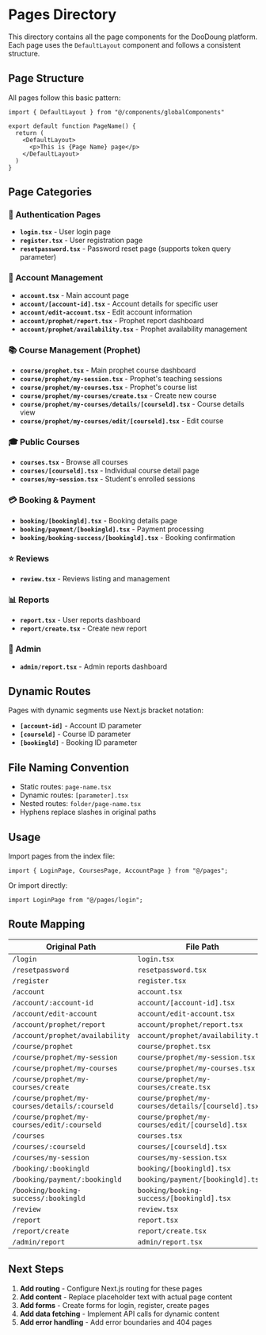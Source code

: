 # Pages Directory

This directory contains all the page components for the DooDoung platform. Each page uses the `DefaultLayout` component and follows a consistent structure.

## Page Structure

All pages follow this basic pattern:

```tsx
import { DefaultLayout } from "@/components/globalComponents"

export default function PageName() {
  return (
    <DefaultLayout>
      <p>This is {Page Name} page</p>
    </DefaultLayout>
  )
}
```

## Page Categories

### 🔐 Authentication Pages

- **`login.tsx`** - User login page
- **`register.tsx`** - User registration page
- **`resetpassword.tsx`** - Password reset page (supports token query parameter)

### 👤 Account Management

- **`account.tsx`** - Main account page
- **`account/[account-id].tsx`** - Account details for specific user
- **`account/edit-account.tsx`** - Edit account information
- **`account/prophet/report.tsx`** - Prophet report dashboard
- **`account/prophet/availability.tsx`** - Prophet availability management

### 📚 Course Management (Prophet)

- **`course/prophet.tsx`** - Main prophet course dashboard
- **`course/prophet/my-session.tsx`** - Prophet's teaching sessions
- **`course/prophet/my-courses.tsx`** - Prophet's course list
- **`course/prophet/my-courses/create.tsx`** - Create new course
- **`course/prophet/my-courses/details/[courseld].tsx`** - Course details view
- **`course/prophet/my-courses/edit/[courseld].tsx`** - Edit course

### 🎓 Public Courses

- **`courses.tsx`** - Browse all courses
- **`courses/[courseld].tsx`** - Individual course detail page
- **`courses/my-session.tsx`** - Student's enrolled sessions

### 💳 Booking & Payment

- **`booking/[bookingld].tsx`** - Booking details page
- **`booking/payment/[bookingld].tsx`** - Payment processing
- **`booking/booking-success/[bookingld].tsx`** - Booking confirmation

### ⭐ Reviews

- **`review.tsx`** - Reviews listing and management

### 📊 Reports

- **`report.tsx`** - User reports dashboard
- **`report/create.tsx`** - Create new report

### 🔧 Admin

- **`admin/report.tsx`** - Admin reports dashboard

## Dynamic Routes

Pages with dynamic segments use Next.js bracket notation:

- **`[account-id]`** - Account ID parameter
- **`[courseld]`** - Course ID parameter
- **`[bookingld]`** - Booking ID parameter

## File Naming Convention

- Static routes: `page-name.tsx`
- Dynamic routes: `[parameter].tsx`
- Nested routes: `folder/page-name.tsx`
- Hyphens replace slashes in original paths

## Usage

Import pages from the index file:

```tsx
import { LoginPage, CoursesPage, AccountPage } from "@/pages";
```

Or import directly:

```tsx
import LoginPage from "@/pages/login";
```

## Route Mapping

| Original Path                                  | File Path                                          | Component Name            |
| ---------------------------------------------- | -------------------------------------------------- | ------------------------- |
| `/login`                                       | `login.tsx`                                        | `LoginPage`               |
| `/resetpassword`                               | `resetpassword.tsx`                                | `ResetPasswordPage`       |
| `/register`                                    | `register.tsx`                                     | `RegisterPage`            |
| `/account`                                     | `account.tsx`                                      | `AccountPage`             |
| `/account/:account-id`                         | `account/[account-id].tsx`                         | `AccountDetailsPage`      |
| `/account/edit-account`                        | `account/edit-account.tsx`                         | `EditAccountPage`         |
| `/account/prophet/report`                      | `account/prophet/report.tsx`                       | `ProphetReportPage`       |
| `/account/prophet/availability`                | `account/prophet/availability.tsx`                 | `ProphetAvailabilityPage` |
| `/course/prophet`                              | `course/prophet.tsx`                               | `CourseProphetPage`       |
| `/course/prophet/my-session`                   | `course/prophet/my-session.tsx`                    | `CourseMySessionPage`     |
| `/course/prophet/my-courses`                   | `course/prophet/my-courses.tsx`                    | `MyCoursesPage`           |
| `/course/prophet/my-courses/create`            | `course/prophet/my-courses/create.tsx`             | `CreateCoursePage`        |
| `/course/prophet/my-courses/details/:courseld` | `course/prophet/my-courses/details/[courseld].tsx` | `CourseDetailsPage`       |
| `/course/prophet/my-courses/edit/:courseld`    | `course/prophet/my-courses/edit/[courseld].tsx`    | `EditCoursePage`          |
| `/courses`                                     | `courses.tsx`                                      | `CoursesPage`             |
| `/courses/:courseld`                           | `courses/[courseld].tsx`                           | `CourseDetailPage`        |
| `/courses/my-session`                          | `courses/my-session.tsx`                           | `CoursesMySessionPage`    |
| `/booking/:bookingld`                          | `booking/[bookingld].tsx`                          | `BookingPage`             |
| `/booking/payment/:bookingld`                  | `booking/payment/[bookingld].tsx`                  | `BookingPaymentPage`      |
| `/booking/booking-success/:bookingld`          | `booking/booking-success/[bookingld].tsx`          | `BookingSuccessPage`      |
| `/review`                                      | `review.tsx`                                       | `ReviewPage`              |
| `/report`                                      | `report.tsx`                                       | `ReportPage`              |
| `/report/create`                               | `report/create.tsx`                                | `CreateReportPage`        |
| `/admin/report`                                | `admin/report.tsx`                                 | `AdminReportPage`         |

## Next Steps

1. **Add routing** - Configure Next.js routing for these pages
2. **Add content** - Replace placeholder text with actual page content
3. **Add forms** - Create forms for login, register, create pages
4. **Add data fetching** - Implement API calls for dynamic content
5. **Add error handling** - Add error boundaries and 404 pages

